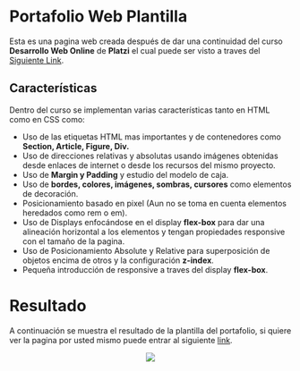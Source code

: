 # Portafolio Web Plantilla

Esta es una pagina web creada después de dar una continuidad del curso **Desarrollo Web Online** de **Platzi** el cual puede ser visto a traves del [Siguiente Link](https://platzi.com/clases/html5-css3/).

## Características

Dentro del curso se implementan varias características tanto en HTML como en CSS como:

* Uso de las etiquetas HTML mas importantes y de contenedores como **Section, Article, Figure, Div.**
* Uso de direcciones relativas y absolutas usando imágenes obtenidas desde enlaces de internet o desde los recursos del mismo proyecto.
* Uso de **Margin y Padding** y estudio del modelo de caja.
* Uso de **bordes, colores, imágenes, sombras, cursores** como elementos de decoración.
* Posicionamiento basado en pixel (Aun no se toma en cuenta elementos heredados como rem o em).
* Uso de Displays enfocándose en el display **flex-box** para dar una alineación horizontal a los elementos y tengan propiedades responsive con el tamaño de la pagina.
* Uso de Posicionamiento Absolute y Relative para superposición de objetos encima de otros y la configuración **z-index**.
* Pequeña introducción de responsive a traves del display **flex-box**.

# Resultado

A continuación se muestra el resultado de la plantilla del portafolio, si quiere ver la pagina por usted mismo puede entrar al siguiente [link]().

<div align='center'>
    <img  src='https://i.imgur.com/aXeSSmR.png'>
    <p></p>
</div>